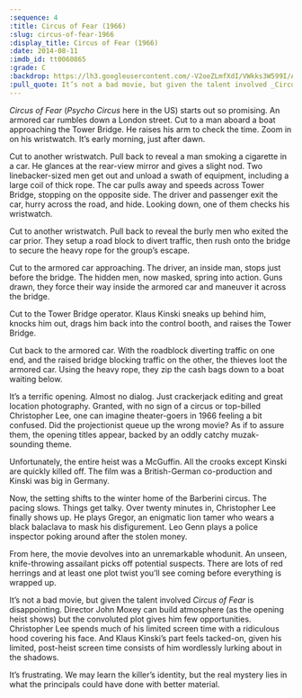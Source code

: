 ```yaml
---
:sequence: 4
:title: Circus of Fear (1966)
:slug: circus-of-fear-1966
:display_title: Circus of Fear (1966)
:date: 2014-08-11
:imdb_id: tt0060865
:grade: C
:backdrop: https://lh3.googleusercontent.com/-V2oeZLmfXdI/VWkks3W599I/AAAAAAAACug/1Bb2Sj9kJfw/w1000-rj/psycho-circus-1967.jpg
:pull_quote: It’s not a bad movie, but given the talent involved _Circus of Fear_ is disappointing.
---
```

_Circus of Fear_ (_Psycho Circus_ here in the US) starts out so promising. An armored car rumbles down a London street. Cut to a man aboard a boat approaching the Tower Bridge. He raises his arm to check the time. Zoom in on his wristwatch. It’s early morning, just after dawn.

Cut to another wristwatch. Pull back to reveal a man smoking a cigarette in a car. He glances at the rear-view mirror and gives a slight nod. Two linebacker-sized men get out and unload a swath of equipment, including a large coil of thick rope. The car pulls away and speeds across Tower Bridge, stopping on the opposite side. The driver and passenger exit the car, hurry across the road, and hide. Looking down, one of them checks his wristwatch.

Cut to another wristwatch. Pull back to reveal the burly men who exited the car prior. They setup a road block to divert traffic, then rush onto the bridge to secure the heavy rope for the group’s escape.

Cut to the armored car approaching. The driver, an inside man, stops just before the bridge. The hidden men, now masked, spring into action. Guns drawn, they force their way inside the armored car and maneuver it across the bridge.

Cut to the Tower Bridge operator. Klaus Kinski sneaks up behind him, knocks him out, drags him back into the control booth, and raises the Tower Bridge.

Cut back to the armored car. With the roadblock diverting traffic on one end, and the raised bridge blocking traffic on the other, the thieves loot the armored car. Using the heavy rope, they zip the cash bags down to a boat waiting below.

It’s a terrific opening. Almost no dialog. Just crackerjack editing and great location photography. Granted, with no sign of a circus or top-billed Christopher Lee, one can imagine theater-goers in 1966 feeling a bit confused. Did the projectionist queue up the wrong movie? As if to assure them, the opening titles appear, backed by an oddly catchy muzak-sounding theme.

Unfortunately, the entire heist was a McGuffin. All the crooks except Kinski are quickly killed off. The film was a British-German co-production and Kinski was big in Germany.

Now, the setting shifts to the winter home of the Barberini circus. The pacing slows. Things get talky. Over twenty minutes in, Christopher Lee finally shows up. He plays Gregor, an enigmatic lion tamer who wears a black balaclava to mask his disfigurement. Leo Genn plays a police inspector poking around after the stolen money.

From here, the movie devolves into an unremarkable whodunit. An unseen, knife-throwing assailant picks off potential suspects. There are lots of red herrings and at least one plot twist you’ll see coming before everything is wrapped up.

It’s not a bad movie, but given the talent involved _Circus of Fear_ is disappointing. Director John Moxey can build atmosphere (as the opening heist shows) but the convoluted plot gives him few opportunities. Christopher Lee spends much of his limited screen time with a ridiculous hood covering his face. And Klaus Kinski’s part feels tacked-on, given his limited, post-heist screen time consists of him wordlessly lurking about in the shadows.

It’s frustrating. We may learn the killer’s identity, but the real mystery lies in what the principals could have done with better material.